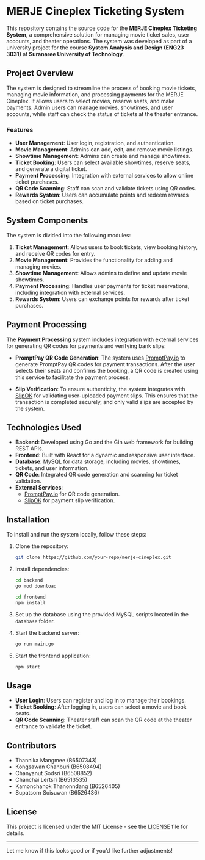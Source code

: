 # MERJE Cineplex Ticketing System

This repository contains the source code for the **MERJE Cineplex Ticketing System**, a comprehensive solution for managing movie ticket sales, user accounts, and theater operations. The system was developed as part of a university project for the course **System Analysis and Design (ENG23 3031)** at **Suranaree University of Technology**.

## Project Overview

The system is designed to streamline the process of booking movie tickets, managing movie information, and processing payments for the MERJE Cineplex. It allows users to select movies, reserve seats, and make payments. Admin users can manage movies, showtimes, and user accounts, while staff can check the status of tickets at the theater entrance.

### Features

- **User Management**: User login, registration, and authentication.
- **Movie Management**: Admins can add, edit, and remove movie listings.
- **Showtime Management**: Admins can create and manage showtimes.
- **Ticket Booking**: Users can select available showtimes, reserve seats, and generate a digital ticket.
- **Payment Processing**: Integration with external services to allow online ticket purchases.
- **QR Code Scanning**: Staff can scan and validate tickets using QR codes.
- **Rewards System**: Users can accumulate points and redeem rewards based on ticket purchases.

## System Components

The system is divided into the following modules:

1. **Ticket Management**: Allows users to book tickets, view booking history, and receive QR codes for entry.
2. **Movie Management**: Provides the functionality for adding and managing movies.
3. **Showtime Management**: Allows admins to define and update movie showtimes.
4. **Payment Processing**: Handles user payments for ticket reservations, including integration with external services.
5. **Rewards System**: Users can exchange points for rewards after ticket purchases.

## Payment Processing

The **Payment Processing** system includes integration with external services for generating QR codes for payments and verifying bank slips:

- **PromptPay QR Code Generation**: The system uses [PromptPay.io](https://promptpay.io/) to generate PromptPay QR codes for payment transactions. After the user selects their seats and confirms the booking, a QR code is created using this service to facilitate the payment process.
  
- **Slip Verification**: To ensure authenticity, the system integrates with [SlipOK](https://slipok.com/) for validating user-uploaded payment slips. This ensures that the transaction is completed securely, and only valid slips are accepted by the system.

## Technologies Used

- **Backend**: Developed using Go and the Gin web framework for building REST APIs.
- **Frontend**: Built with React for a dynamic and responsive user interface.
- **Database**: MySQL for data storage, including movies, showtimes, tickets, and user information.
- **QR Code**: Integrated QR code generation and scanning for ticket validation.
- **External Services**: 
  - [PromptPay.io](https://promptpay.io/) for QR code generation.
  - [SlipOK](https://slipok.com/) for payment slip verification.

## Installation

To install and run the system locally, follow these steps:

1. Clone the repository:
    ```bash
    git clone https://github.com/your-repo/merje-cineplex.git
    ```
2. Install dependencies:
    ```bash
    cd backend
    go mod download
    ```
    ```bash
    cd frontend
    npm install
    ```

3. Set up the database using the provided MySQL scripts located in the `database` folder.

4. Start the backend server:
    ```bash
    go run main.go
    ```

5. Start the frontend application:
    ```bash
    npm start
    ```

## Usage

- **User Login**: Users can register and log in to manage their bookings.
- **Ticket Booking**: After logging in, users can select a movie and book seats.
- **QR Code Scanning**: Theater staff can scan the QR code at the theater entrance to validate the ticket.

## Contributors

- Thannika Mangmee (B6507343)
- Kongsawan Chanburi (B6508494)
- Chanyanut Sodsri (B6508852)
- Chanchai Lertsri (B6513535)
- Kamonchanok Thanonndang (B6526405)
- Supatsorn Soisuwan (B6526436)

## License

This project is licensed under the MIT License - see the [LICENSE](LICENSE) file for details.

---

Let me know if this looks good or if you’d like further adjustments!
